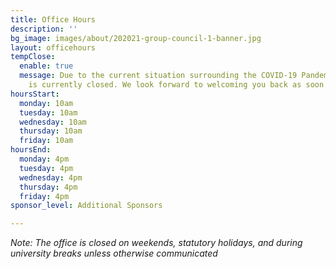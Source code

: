```yaml
---
title: Office Hours
description: ''
bg_image: images/about/202021-group-council-1-banner.jpg
layout: officehours
tempClose:
  enable: true
  message: Due to the current situation surrounding the COVID-19 Pandemic, our office
    is currently closed. We look forward to welcoming you back as soon as possible
hoursStart:
  monday: 10am
  tuesday: 10am
  wednesday: 10am
  thursday: 10am
  friday: 10am
hoursEnd:
  monday: 4pm
  tuesday: 4pm
  wednesday: 4pm
  thursday: 4pm
  friday: 4pm
sponsor_level: Additional Sponsors

---
```

*Note: The office is closed on weekends, statutory holidays, and during university breaks unless otherwise communicated*